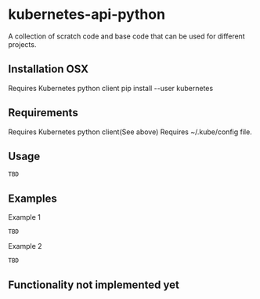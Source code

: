 # kubernetes-api-python
A collection of scratch code and base code that can be used for different projects. 

## Installation OSX
Requires Kubernetes python client
pip install --user kubernetes

## Requirements
Requires Kubernetes python client(See above)
Requires ~/.kube/config  file.

## Usage

```
TBD
```
## Examples

Example 1 
```
TBD
```
Example 2
```
TBD
```


## Functionality not implemented yet



